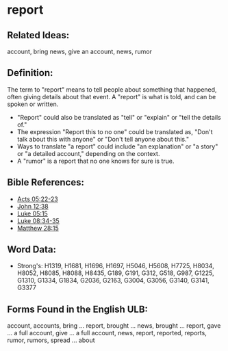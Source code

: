 # report

## Related Ideas:

account, bring news, give an account, news, rumor

## Definition:

The term to "report" means to tell people about something that happened, often giving details about that event. A "report" is what is told, and can be spoken or written.

* "Report" could also be translated as "tell" or "explain" or "tell the details of."
* The expression "Report this to no one" could be translated as, "Don't talk about this with anyone" or "Don't tell anyone about this."
* Ways to translate "a report" could include "an explanation" or "a story" or "a detailed account," depending on the context.
* A "rumor" is a report that no one knows for sure is true.

## Bible References:

* [Acts 05:22-23](rc://en/tn/help/act/05/22)
* [John 12:38](rc://en/tn/help/jhn/12/38)
* [Luke 05:15](rc://en/tn/help/luk/05/15)
* [Luke 08:34-35](rc://en/tn/help/luk/08/34)
* [Matthew 28:15](rc://en/tn/help/mat/28/15)

## Word Data:

* Strong's: H1319, H1681, H1696, H1697, H5046, H5608, H7725, H8034, H8052, H8085, H8088, H8435, G189, G191, G312, G518, G987, G1225, G1310, G1334, G1834, G2036, G2163, G3004, G3056, G3140, G3141, G3377

## Forms Found in the English ULB:

account, accounts, bring ... report, brought ... news, brought ... report, gave ... a full account, give ... a full account, news, report, reported, reports, rumor, rumors, spread ... about

